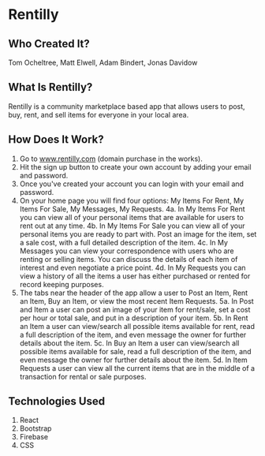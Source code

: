 # Rentilly

## Who Created It?

Tom Ocheltree, Matt Elwell, Adam Bindert, Jonas Davidow

## What Is Rentilly?

Rentilly is a community marketplace based app that allows users to post, buy, rent, and sell items for everyone in your local area. 

## How Does It Work?

1. Go to www.rentilly.com (domain purchase in the works).
2. Hit the sign up button to create your own account by adding your email and password.
3. Once you've created your account you can login with your email and password.
4. On your home page you will find four options: My Items For Rent, My Items For Sale, My Messages, My Requests.
	4a. In My Items For Rent you can view all of your personal items that are available for users to rent out at any time. 	4b. In My Items For Sale you can view all of your personal items you are ready to part with. Post an image for the item, set a sale cost, with a full detailed description of the item. 
	4c. In My Messages you can view your correspondence with users who are renting or selling items. You can discuss the details of each item of interest and even negotiate a price point.
	4d. In My Requests you can view a history of all the items a user has either purchased or rented for record keeping purposes. 
5. The tabs near the header of the app allow a user to Post an Item, Rent an Item, Buy an Item, or view the most recent Item Requests. 5a. In Post and Item a user can post an image of your item for rent/sale, set a cost per hour or total sale, and put in a description of your item. 5b. In Rent an Item a user can view/search all possible items available for rent, read a full description of the item, and even message the owner for further details about the item. 5c. In Buy an Item a user can view/search all possible items available for sale, read a full description of the item, and even message the owner for further details about the item. 5d. In Item Requests a user can view all the current items that are in the middle of a transaction for rental or sale purposes.

## Technologies Used

1. React
2. Bootstrap
3. Firebase
4. CSS